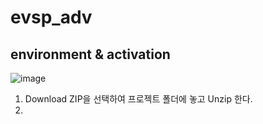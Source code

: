 # evsp_adv
## environment & activation
![image](https://user-images.githubusercontent.com/109661376/182842181-ba6afd4d-c701-4544-8589-50f2f34dc08b.png)
1. Download ZIP을 선택하여 프로젝트 폴더에 놓고 Unzip 한다.
2. 
